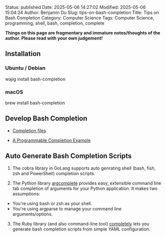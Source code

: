 Status: published
Date: 2025-05-06 14:27:02
Modified: 2025-05-06 15:04:24
Author: Benjamin Du
Slug: tips-on-bash-completion
Title: Tips on Bash Completion
Category: Computer Science
Tags: Computer Science, programming, shell, bash, completion, complete

**Things on this page are fragmentary and immature notes/thoughts of the author. Please read with your own judgement!**

## Installation

### Ubuntu / Debian

wajig install bash-completion

### macOS

brew install bash-completion

## Develop Bash Completion

- [Completion files](https://devmanual.gentoo.org/tasks-reference/completion/index.html)

- [A Programmable Completion Example](https://www.gnu.org/software/bash/manual/html_node/A-Programmable-Completion-Example.html)

## Auto Generate Bash Completion Scripts

1. The cobra library in GoLang supports auto genrating shell (bash, fish, zsh and PowerShell) completion scripts.

2. The Python library
  [argcomplete](https://github.com/kislyuk/argcomplete)
  provides easy, extensible command line tab completion of arguments for your Python application.
  It makes two assumptions:
  - You're using bash or zsh as your shell.
  - You're using argparse to manage your command line arguments/options.

3. The Ruby library (and also command-line tool)
  [completely](https://github.com/DannyBen/completely)
  lets you generate bash completion scripts from simple YAML configuration.

